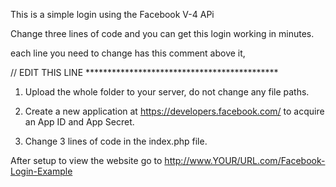  This is a simple login using the Facebook V-4 APi

 Change three lines of code and you can get this login working in minutes.

 each line you need to change has this comment above it,

// EDIT THIS LINE ********************************************

1. Upload the whole folder to your server, do not change any file paths.

2. Create a new application at https://developers.facebook.com/ to acquire an App ID and App Secret. 

3. Change 3 lines of code in the index.php file. 

After setup to view the website go to http://www.YOUR/URL.com/Facebook-Login-Example
